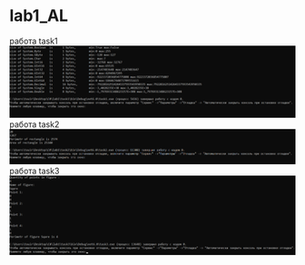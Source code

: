 # lab1_AL
работа task1
![1](https://github.com/Touir/lab1_AL/blob/main/1.png?raw=true)
работа task2
![2](https://github.com/Touir/lab1_AL/blob/main/2.png?raw=true)
работа task3
![3](https://github.com/Touir/lab1_AL/blob/main/3.png?raw=true)
